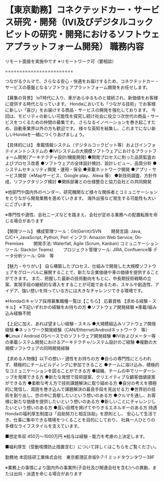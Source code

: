 【東京勤務】コネクテッドカー・サービス研究・開発（IVI及びデジタルコックピットの研究・開発におけるソフトウェアプラットフォーム開発）
職務内容	
========================

リモート面接を実施中です
※リモートワーク可（要相談）

========================

つながるクルマで、さらなる安心・快適をお届けするため、コネクテッドカー・サービスの基盤となるソフトウェアプラットフォーム開発をお任せします。

【募集の背景】
IoT時代に入り、車があらゆるものと接続され、新価値をお客様に提供する時代となっています。
Hondaにおいても「つながる技術」でお客様に新しい「喜び」をお届けする商品・サービスの開発を強化しております。
今回は、モビリティの新しい可能性を探究し続け社会に役立つ次世代の商品・サービスをつくるための仲間の募集です。
さらなるイノベーションを巻き起こすため、自動車業界以外の方も歓迎です。
様々な英知を結集し、これまでにない新しいHondaを一緒につくりあげましょう。

【具体的には】
車載情報システム（デジタルコックピット等）およびインフォテイメントシステムの
●IVIシステムの大規模ソフトウェアにおけるプラットフォーム開発(アーキテクチャ設計/機能開発)
●開発プロセスに則った品質監査およびプロセス改善
●ソフトウェアの全体設計検討、設計レビュー、品質分析
●システムセキュリティ開発・運用・保全
●車載ネットワーク開発
●アプリ・サービス開発（※Mapサービス、Google play、Alexa 等）
●新技術調査、方針作成、リファクタリング検討
●関係部署との仕様整合と協力会社との共同開発

※他部門や国内外のベンダー、研究機関など様々な関係者とコミュニケーションをとりながら開発業務を進めていきます。
海外出張など発生する可能性も大いにございます。

※専門性や適性、会社ニーズなどを踏まえ、会社が定める業務への配置転換を命じる場合があります

【開発ツール】
構成管理ツール：Git(Gerrit)/SVN　　
開発言語: Java, C/C++,JavaScript, Python, Perl
インフラ: Amazon Web Service, On-Premises　　
開発手法: Waterfall, Agile (Scrum, Kanban)
コミュニケーションツール: Slack(or Teams)　　
プロジェクト管理ツール: JIRA, Confluence等
データ分析ツール: Qlik　等

【魅力・やりがい】
自ら構築したプロセス、仕組みで開発した大規模ソフトウェアをグローバルに展開することで、新たな企業価値や車の価値を提供することができます。
また、把握した最新の技術動向をもとに、中長期技術戦略の立案、実現手段の継続的な導入をすることが可能であるため、スキルや創造性、アイデア、強い想いを持っている方には大きなチャレンジできる環境です。

※Hondaのキャリア採用募集職種一覧は【こちら】 
応募資格	【求める経験・スキル】
※下記いずれかの経験をお持ちの方
●ソフトウェア開発経験 ※車載/組み込み経験不問

【上記に加え、あれば望ましい経験・スキル
●大規模組込みソフトウェア開発経験
●ネットワーク開発経験（CAN/Ethernet/Androidネットワーク　等）
●Linux / Android OSベースでのソフトウェア開発経験
●IVIおよびメーター等の車載システム開発におけるアーキテクチャ/システム設計のご経験
●複数の大規模ソフトウェアの同時開発経験

【求める人物像】以下の想い・適性をお持ちの方
●自らの専門性にとらわれず、積極的にチームビルディングに参加できること
●チームに溶け込み、積極的なコミュニケーションを図ることができる方
●組織、チームの中でリーダーシップを発揮できる方
●新たな発想で技術提案、クリエイティブな顧客価値提案ができる方
●柔軟な考え方で技術課題解決に取り組める方
●自分の考えを積極的に発信し、周囲を巻き込んで課題解決の最良手段を見出せる力
●世界初の技術を創り出し、世の中に貢献したいという想いのある方
●クルマを通し、お客様に新たな価値を提供したいという想いのある方
●新しいことにチャレンジしたいという想いのある方
●高い目標を掲げてやりきるエネルギーのある方 
待遇	Hondaの福利厚生制度は「自助努力と相互扶助」を原則とし、
安心して生活でき、仕事に集中できる環境をつくることを目的にしており、
社員一人ひとりの多様なライフスタイルを支えています。

■想定年収
450万～1000万円
※給与は経験・能力を考慮の上決定します。

■福利厚生（受動喫煙防止措置含む）について詳しくはこちらをご覧ください。
 
勤務地	本田技研工業株式会社　東京都港区赤坂9-7-1 ミッドタウンタワー38F

※業務上の事情により国内外の事業所(子会社及び関連会社を含む)への異動、または出向・派遣を命じる場合があります 
